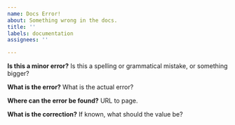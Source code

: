 ```yaml
---
name: Docs Error!
about: Something wrong in the docs.
title: ''
labels: documentation
assignees: ''

---
```


**Is this a minor error?**
Is this a spelling or grammatical mistake, or something bigger?

**What is the error?**
What is the actual error?

**Where can the error be found?**
URL to page.

**What is the correction?**
If known, what should the value be?
